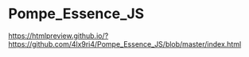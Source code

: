 # Pompe_Essence_JS
https://htmlpreview.github.io/?https://github.com/4lx9ri4/Pompe_Essence_JS/blob/master/index.html

